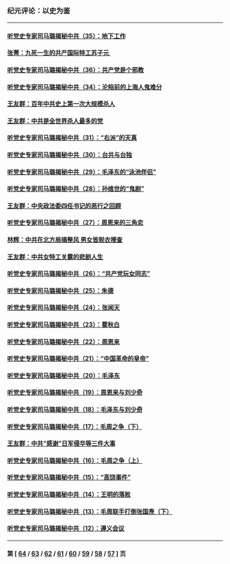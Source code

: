 ### 纪元评论：以史为鉴
---
#### [听党史专家司马璐揭秘中共（35）：地下工作](../../pages/nsc1028/n13866828.md) 
#### [张菁：九死一生的共产国际特工苏子元 ](../../pages/nsc1028/n13867901.md) 
#### [听党史专家司马璐揭秘中共（36）：共产党是个邪教](../../pages/nsc1028/n13867637.md) 
#### [听党史专家司马璐揭秘中共（34）：沦陷前的上海人鬼难分](../../pages/nsc1028/n13866165.md) 
#### [王友群：百年中共史上第一次大规模杀人](../../pages/nsc1028/n13863785.md) 
#### [王友群：中共是全世界杀人最多的党](../../pages/nsc1028/n13860689.md) 
#### [听党史专家司马璐揭秘中共（31）：“右派”的天真](../../pages/nsc1028/n13860002.md) 
#### [听党史专家司马璐揭秘中共（30）：台共与台独](../../pages/nsc1028/n13859351.md) 
#### [听党史专家司马璐揭秘中共（29）：毛泽东的“泳池伴侣”](../../pages/nsc1028/n13858477.md) 
#### [听党史专家司马璐揭秘中共（28）：孙维世的“鬼剧”](../../pages/nsc1028/n13856891.md) 
#### [王友群：中央政法委四任书记的恶行之回顾](../../pages/nsc1028/n13855519.md) 
#### [听党史专家司马璐揭秘中共（27）：周恩来的三角恋](../../pages/nsc1028/n13855636.md) 
#### [林辉：中共在北方局搞整风 男女皆脱衣搜查](../../pages/nsc1028/n13855473.md) 
#### [王友群：中共女特工关露的悲剧人生](../../pages/nsc1028/n13855019.md) 
#### [听党史专家司马璐揭秘中共（26）：“共产党玩女同志”](../../pages/nsc1028/n13854553.md) 
#### [听党史专家司马璐揭秘中共（25）：朱德](../../pages/nsc1028/n13853823.md) 
#### [听党史专家司马璐揭秘中共（24）：张闻天](../../pages/nsc1028/n13852852.md) 
#### [听党史专家司马璐揭秘中共（23）：瞿秋白](../../pages/nsc1028/n13852353.md) 
#### [听党史专家司马璐揭秘中共（22）：周恩来](../../pages/nsc1028/n13851190.md) 
#### [听党史专家司马璐揭秘中共（21）：“中国革命的皇帝”](../../pages/nsc1028/n13850794.md) 
#### [听党史专家司马璐揭秘中共（20）：毛泽东](../../pages/nsc1028/n13850194.md) 
#### [听党史专家司马璐揭秘中共（19）：周恩来与刘少奇](../../pages/nsc1028/n13849324.md) 
#### [听党史专家司马璐揭秘中共（18）：毛泽东与刘少奇](../../pages/nsc1028/n13847834.md) 
#### [听党史专家司马璐揭秘中共（17）：毛周之争（下）](../../pages/nsc1028/n13842967.md) 
#### [王友群：中共“感谢”日军侵华等三件大事](../../pages/nsc1028/n13842025.md) 
#### [听党史专家司马璐揭秘中共（16）：毛周之争（上）](../../pages/nsc1028/n13842192.md) 
#### [听党史专家司马璐揭秘中共（15）：“高饶事件”](../../pages/nsc1028/n13841710.md) 
#### [听党史专家司马璐揭秘中共（14）：王明的落败](../../pages/nsc1028/n13841263.md) 
#### [听党史专家司马璐揭秘中共（13）：毛周联手打倒张国焘（下）](../../pages/nsc1028/n13840885.md) 
#### [听党史专家司马璐揭秘中共（12）：遵义会议](../../pages/nsc1028/n13839111.md) 

---
#### 第 [ [64](./64.md) / [63](./63.md) / [62](./62.md) / [61](./61.md) / [60](./60.md) / [59](./59.md) / [58](./58.md) / [57](./57.md) ] 页
